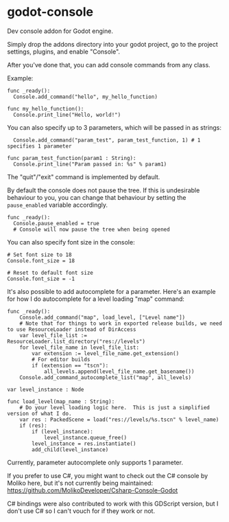 # godot-console
Dev console addon for Godot engine.

Simply drop the addons directory into your godot project, go to the project settings, plugins, and enable "Console".

After you've done that, you can add console commands from any class.

Example:

```gdscript
func _ready():
  Console.add_command("hello", my_hello_function)

func my_hello_function():
  Console.print_line("Hello, world!")
```

You can also specify up to 3 parameters, which will be passed in as strings:

```gdscript
  Console.add_command("param_test", param_test_function, 1) # 1 specifies 1 parameter

func param_test_function(param1 : String):
  Console.print_line("Param passed in: %s" % param1)
```

The "quit"/"exit" command is implemented by default.

By default the console does not pause the tree. If this is undesirable behaviour to you, you can change that behaviour by setting the `pause_enabled` variable accordingly.

```gdscript
func _ready():
  Console.pause_enabled = true
  # Console will now pause the tree when being opened
```

You can also specify font size in the console:
```gdscript
# Set font size to 18
Console.font_size = 18 

# Reset to default font size
Console.font_size = -1
```

It's also possible to add autocomplete for a parameter.  Here's an example for how I do autocomplete for a level loading "map" command:

```gdscript
func _ready():
	Console.add_command("map", load_level, ["Level name"])
	# Note that for things to work in exported release builds, we need to use ResourceLoader instead of DirAccess
	var level_file_list := ResourceLoader.list_directory("res://levels")
	for level_file_name in level_file_list:
		var extension := level_file_name.get_extension()
		# For editor builds
		if (extension == "tscn"):
			all_levels.append(level_file_name.get_basename())
	Console.add_command_autocomplete_list("map", all_levels)

var level_instance : Node

func load_level(map_name : String):
	# Do your level loading logic here.  This is just a simplified version of what I do.
	var res : PackedScene = load("res://levels/%s.tscn" % level_name)
	if (res):
		if (level_instance):
			level_instance.queue_free()
		level_instance = res.instantiate()
		add_child(level_instance)
```

Currently, parameter autocomplete only supports 1 parameter.

If you prefer to use C#, you might want to check out the C# console by Moliko here, but it's not currently being maintained: https://github.com/MolikoDeveloper/Csharp-Console-Godot

C# bindings were also contributed to work with this GDScript version, but I don't use C# so I can't vouch for if they work or not.
